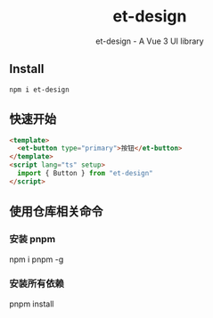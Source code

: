 <h1 align="center">
    et-design
</h1>



<p align="center">et-design - A Vue 3 UI library</p>

## Install

```
npm i et-design
```

## 快速开始

```html
<template>
  <et-button type="primary">按钮</et-button>
</template>
<script lang="ts" setup>
  import { Button } from "et-design"
</script>
```


## 使用仓库相关命令

### 安装 pnpm

npm i pnpm -g

### 安装所有依赖

pnpm install

